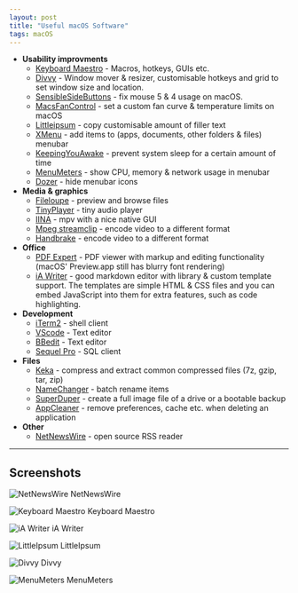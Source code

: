 ```yaml
---
layout: post
title: "Useful macOS Software"
tags: macOS
---
```


<!--more-->

- **Usability improvments**
	- [Keyboard Maestro](https://www.keyboardmaestro.com/main/) - Macros, hotkeys, GUIs etc. 
	- [Divvy](http://mizage.com/divvy/) - Window mover & resizer, customisable hotkeys and grid to set window size and location.
	- [SensibleSideButtons](https://sensible-side-buttons.archagon.net) - fix mouse 5 & 4 usage on macOS.
	- [MacsFanControl](https://www.crystalidea.com/macs-fan-control) - set a custom fan curve & temperature limits on macOS
	- [Littleipsum](http://dustinsenos.com/littleIpsum) - copy customisable amount of filler text
	- [XMenu](https://www.devontechnologies.com/apps/freeware) - add items to (apps, documents, other folders & files) menubar
	- [KeepingYouAwake](https://github.com/newmarcel/KeepingYouAwake) - prevent system sleep for a certain amount of time
	- [MenuMeters](https://github.com/yujitach/MenuMeters) - show CPU, memory & network usage in menubar
	- [Dozer](https://github.com/Mortennn/Dozer) - hide menubar icons
- **Media & graphics**
	- [Fileloupe](https://www.fileloupe.com/) - preview and browse files
	- [TinyPlayer](http://www.catnapgames.com/tiny-player-for-mac/) - tiny audio player
	- [IINA](https://github.com/lhc70000/iina) - mpv with a nice native GUI
	- [Mpeg streamclip](http://www.squared5.com/) - encode video to a different format
	- [Handbrake](https://handbrake.fr/) - encode video to a different format
- **Office**
	- [PDF Expert](https://pdfexpert.com/) - PDF viewer with markup and editing functionality (macOS' Preview.app still has blurry font rendering)
	- [iA Writer](https://ia.net/writer) - good markdown editor with library & custom template support. The templates are simple HTML & CSS files and you can embed JavaScript into them for extra features, such as code highlighting.
- **Development**
	- [iTerm2](https://www.iterm2.com/) - shell client
	- [VScode](https://code.visualstudio.com) - Text editor
	- [BBedit](https://www.barebones.com/products/bbedit/) - Text editor
	- [Sequel Pro](https://www.sequelpro.com/) - SQL client
- **Files**
	- [Keka](http://www.kekaosx.com/en/) - compress and extract common compressed files (7z, gzip, tar, zip)
	- [NameChanger](https://mrrsoftware.com/namechanger/) - batch rename items
	- [SuperDuper](http://www.shirt-pocket.com/SuperDuper/SuperDuperDescription.html) - create a full image file of a drive or a bootable backup
	- [AppCleaner](https://freemacsoft.net/appcleaner/) - remove preferences, cache etc. when deleting an application
- **Other**
	- [NetNewsWire](https://ranchero.com/netnewswire/) - open source RSS reader

___

## Screenshots

![NetNewsWire]({{site.baseurl}}/images/posts/rss_1.png) NetNewsWire

![Keyboard Maestro]({{site.baseurl}}/images/posts/scr_vFo3gRkhN3ry_005.png) Keyboard Maestro

![iA Writer]({{site.baseurl}}/images/posts/scr_vFo3gRkhN3ry_002.png) iA Writer

![LittleIpsum]({{site.baseurl}}/images/posts/scr_vFo3gRkhN3ry_001.png) LittleIpsum

![Divvy]({{site.baseurl}}/images/posts/scr_vFo3gRkhN3ry_003.png) Divvy

![MenuMeters]({{site.baseurl}}/images/posts/scr_vFo3gRkhN3ry_004.png) MenuMeters